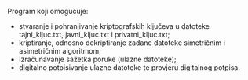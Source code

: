Program koji omogućuje:
- stvaranje i pohranjivanje kriptografskih ključeva u datoteke tajni_kljuc.txt, javni_kljuc.txt i privatni_kljuc.txt;
- kriptiranje, odnosno dekriptiranje zadane datoteke simetričnim i asimetričnim algoritmom;
- izračunavanje sažetka poruke (ulazne datoteke);
- digitalno potpisivanje ulazne datoteke te provjeru digitalnog potpisa.
